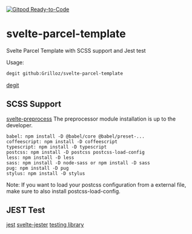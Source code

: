 [![Gitpod Ready-to-Code](https://img.shields.io/badge/Gitpod-Ready--to--Code-blue?logo=gitpod)](https://gitpod.io/#https://github.com/Grilloz/svelte-parcel-template) 

# svelte-parcel-template
Svelte Parcel Template with SCSS support and Jest test

Usage:
```bash
degit github:Grilloz/svelte-parcel-template
```

[degit](https://github.com/Rich-Harris/degit)

## SCSS Support
[svelte-preprocess](https://github.com/kaisermann/svelte-preprocess)
The preprocessor module installation is up to the developer.

    babel: npm install -D @babel/core @babel/preset-...
    coffeescript: npm install -D coffeescript
    typescript: npm install -D typescript
    postcss: npm install -D postcss postcss-load-config
    less: npm install -D less
    sass: npm install -D node-sass or npm install -D sass
    pug: npm install -D pug
    stylus: npm install -D stylus

Note: If you want to load your postcss configuration from a external file, make sure to also install postcss-load-config.

## JEST Test
[jest](https://jestjs.io/en/)
[svelte-jester](https://github.com/mihar-22/svelte-jester)
[testing library](https://testing-library.com/docs/svelte-testing-library/intro)